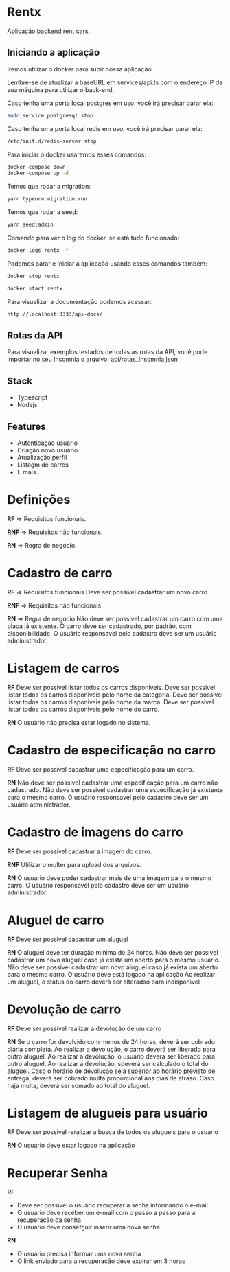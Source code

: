 # Rentx
Aplicação backend rent cars.

## Iniciando a aplicação
Iremos utilizar o docker para subir nossa aplicação.

Lembre-se de atualizar a baseURL em services/api.ts com o endereço IP da sua máquina para utilizar o back-end.

Caso tenha uma porta local postgres em uso, você irá precisar parar ela:

```bash
sudo service postgresql stop
```

Caso tenha uma porta local redis em uso, você irá precisar parar ela:

```bash
/etc/init.d/redis-server stop
```

Para iniciar o docker usaremos esses comandos:

```bash
docker-compose down
docker-compose up -d
```

Temos que rodar a migration:

```bash
yarn typeorm migration:run
```

Temos que rodar a seed:

```bash
yarn seed:admin
```

Comando para ver o log do docker, se está tudo funcionado:

```bash
docker logs rentx -f
```

Podemos parar e iniciar a aplicação usando esses comandos também:

```bash
docker stop rentx

docker start rentx
```

Para visualizar a documentação podemos acessar:

```bash
http://localhost:3333/api-docs/
```


## Rotas da API
Para visualizar exemplos testados de todas as rotas da API, você pode importar no seu Insomnia o arquivo: api/rotas_Insomnia.json 


## Stack

- Typescript
- Nodejs

## Features
- Autenticação usuário
- Criação novo usuário
- Atualização perfil
- Listagm de carros
- E mais...

# Definições

**RF** => Requisitos funcionais.

**RNF** => Requisitos não funcionais.

**RN** => Regra de negócio.

# Cadastro de carro

**RF** => Requisitos funcionais
Deve ser possivel cadastrar um novo carro.

**RNF** => Requisitos não funcionais

**RN** => Regra de negócio
Não deve ser possivel cadastrar um carro com uma placa já existente.
O carro deve ser cadastrado, por padrão, com disponibilidade.
O usuário responsavel pelo cadastro deve ser um usuário administrador.

# Listagem de carros

**RF**
Deve ser possivel listar todos os carros disponiveis.
Deve ser possivel listar todos os carros disponiveis pelo nome da categoria.
Deve ser possivel listar todos os carros disponiveis pelo nome da marca.
Deve ser possivel listar todos os carros disponiveis pelo nome do carro.

**RN**
O usuário não precisa estar logado no sistema.

# Cadastro de especificação no carro

**RF**
Deve ser possivel cadastrar uma especificação para um carro.

**RN**
Não deve ser possivel cadastrar uma especificação para um carro não cadastrado.
Não deve ser possivel cadastrar uma especificação já existente para o mesmo carro.
O usuário responsavel pelo cadastro deve ser um usuário administrador.

# Cadastro de imagens do carro

**RF**
Deve ser possivel cadastrar a imagem do carro.

**RNF**
Utilizar o multer para upload dos arquivos.

**RN**
O usuario deve poder cadastrar mais de uma imagem para o mesmo carro.
O usuário responsavel pelo cadastro deve ser um usuário administrador.

# Aluguel de carro

**RF**
Deve ser possivel cadastrar um aluguel

**RN**
O aluguel deve ter duração mínima de 24 horas.
Não deve ser possivel cadastrar um novo aluguel caso já exista um aberto para o mesmo usuário.
Não deve ser possivel cadastrar um novo aluguel caso já exista um aberto para o mesmo carro.
O usuário deve está logado na aplicação
Ao realizar um aluguel, o status do carro deverá ser alteradso para indisponivel

# Devolução de carro

**RF**
Deve ser possivel realizar a devolução de um carro

**RN**
Se o carro for devolvido com menos de 24 horas, deverá ser cobrado diária completa.
Ao realizar a devolução, o carro deverá ser liberado para outro aluguel.
Ao realizar a devolução, o usuario devera ser liberado para outro aluguel.
Ao realizar a devolução, sdeverá ser calculado o total do aluguel.
Caso o horário de devolução seja superior ao horário previsto de entrega, deverá ser cobrado multa proporcional aos dias de atraso.
Caso haja multa, deverá ser somado ao total do aluguel.

# Listagem de alugueis para usuário

**RF**
Deve ser possivel reralizar a busca de todos os alugueis para o usuario

**RN**
O usuário deve estar logado na aplicação

# Recuperar Senha

**RF**
- Deve ser possivel o usuário recuperar a senha informando o e-mail
- O usuário deve receber um e-mail com o passo a passo para a recuperação da senha
- O usuário deve consefguir inserir uma nova senha

**RN**
- O usuário precisa informar uma nova senha
- O link enviado para a recuperação deve expirar em 3 horas